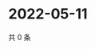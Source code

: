 # 2022-05-11

共 0 条

<!-- BEGIN WEIBO -->
<!-- 最后更新时间 Wed May 11 2022 03:13:41 GMT+0800 (China Standard Time) -->

<!-- END WEIBO -->
